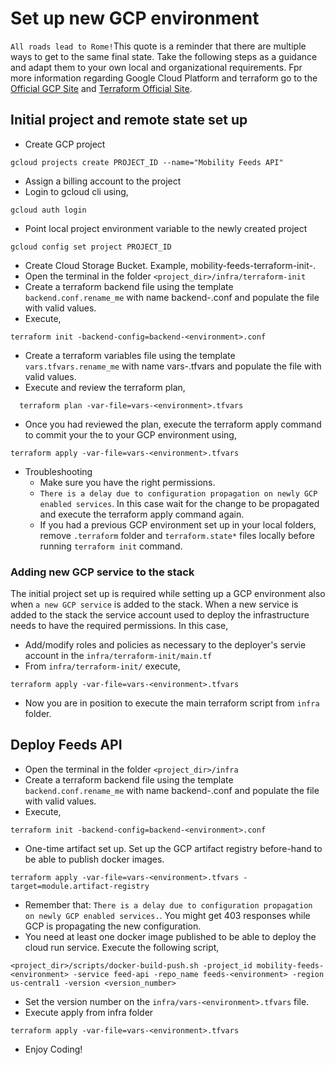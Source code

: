 # Set up new GCP environment 

`All roads lead to Rome!`This quote is a reminder that there are multiple ways to get to the same final state.
Take the following steps as a guidance and adapt them to your own local and organizational requirements.
Fpr more information regarding Google Cloud Platform and terraform go to the [Official GCP Site](https://cloud.google.com/) and [Terraform Official Site](https://www.terraform.io/).

## Initial project and remote state set up

- Create GCP project
```shell
gcloud projects create PROJECT_ID --name="Mobility Feeds API"
```
- Assign a billing account to the project 
- Login to gcloud cli using, 
```shell
gcloud auth login
```
- Point local project environment variable to the newly created project
```shell
gcloud config set project PROJECT_ID
```
- Create Cloud Storage Bucket. Example, mobility-feeds-terraform-init-<environment>.
- Open the terminal in the folder `<project_dir>/infra/terraform-init`
- Create a terraform backend file using the template `backend.conf.rename_me` with name backend-<environment>.conf and populate the file with valid values.
- Execute,
```shell
terraform init -backend-config=backend-<environment>.conf
```
- Create a terraform variables file using the template `vars.tfvars.rename_me` with name vars-<env>.tfvars and populate the file with valid values.
- Execute and review the terraform plan,
```shell
  terraform plan -var-file=vars-<environment>.tfvars
```
- Once you had reviewed the plan, execute the terraform apply command to commit your the to your GCP environment using,
```shell
terraform apply -var-file=vars-<environment>.tfvars
```
- Troubleshooting
  - Make sure you have the right permissions.
  - `There is a delay due to configuration propagation on newly GCP enabled services`. In this case wait for the change to be propagated and execute the terraform apply command again.
  - If you had a previous GCP environment set up in your local folders, remove `.terraform` folder and `terraform.state*` files locally before running `terraform init` command.

### Adding new GCP service to the stack
The initial project set up is required while setting up a GCP environment also when `a new GCP service` is added to the stack.
When a new service is added to the stack the service account used to deploy the infrastructure needs to have the required permissions.
In this case,
- Add/modify roles and policies as necessary to the deployer's servie account in the `infra/terraform-init/main.tf`
- From `infra/terraform-init/` execute,
```shell
terraform apply -var-file=vars-<environment>.tfvars
```
- Now you are in position to execute the main terraform script from `infra` folder.

## Deploy Feeds API

- Open the terminal in the folder `<project_dir>/infra`
- Create a terraform backend file using the template `backend.conf.rename_me` with name backend-<environment>.conf and populate the file with valid values.
- Execute,
```shell
terraform init -backend-config=backend-<environment>.conf
```
- One-time artifact set up. Set up the GCP artifact registry before-hand to be able to publish docker images.
 ```shell
terraform apply -var-file=vars-<environment>.tfvars -target=module.artifact-registry
```
- Remember that: `There is a delay due to configuration propagation on newly GCP enabled services.`. You might get 403 responses while GCP is propagating the new configuration.
- You need at least one docker image published to be able to deploy the cloud run service. Execute the following script,
```shell
<project_dir>/scripts/docker-build-push.sh -project_id mobility-feeds-<environment> -service feed-api -repo_name feeds-<environment> -region us-central1 -version <version_number>
```
- Set the version number on the `infra/vars-<environment>.tfvars` file. 
- Execute apply from infra folder
```shell
terraform apply -var-file=vars-<environment>.tfvars
```
- Enjoy Coding!